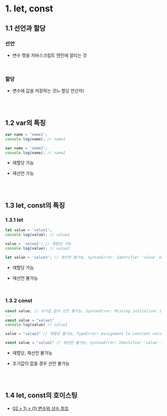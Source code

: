 # 1. let, const

## 1.1 선언과 할당

### 선언

- 변수 명을 자바스크립트 엔진에 알리는 것

<br/>

### 할당

- 변수에 값을 저장하는 것(`=` 할당 연산자)

<br/><br/>

## 1.2 var의 특징

```javascript
var name = 'name1';
console.log(name); // name1

var name = 'name2';
console.log(name); // name2
```

- 재할당 가능

- 재선언 가능

<br/><br/>

## 1.3 let, const의 특징

### 1.3.1 let

```javascript
let value = 'value1';
console.log(value); // value1

value = 'value2'; // 재할당 가능
console.log(value); // value2

let value = 'value3'; // 재선언 불가능, SyntaxError: Identifier 'value' has already been declared
```

- 재할당 가능

- 재선언 불가능

<br/>

### 1.3.2 const

```javascript
const value; // 초기값 없이 선언 불가능, SyntaxError: Missing initializer in const declaration
---
const value = "value1"
console.log(value) // value1

value = "value2" // 재할당 불가능, TypeError: Assignment to constant variable.

const value = "value2" // 재선언 불가능, SyntaxError: Identifier 'value' has already been declared
```

- 재할당, 재선언 불가능

- 초기값이 없을 경우 선언 불가능

<br/><br/>

## 1.4 let, const의 호이스팅

- [02 > 1) > (1) 변수와 상수 참조](https://shorturl.at/sEF09)
